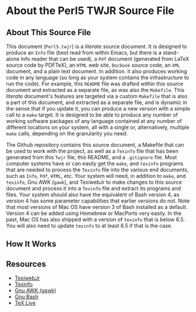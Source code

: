# About the Perl5 TWJR Source File

## About This Source File

This document (`Perl5.twjr`) is a *literate* source document. It is designed to
produce an `Info` file (best read from within Emacs, but there is a stand-alone
Info reader  that can be used),  a `Pdf` document (generated  from LaTeX source
code by PDFTeX), an `HTML` web  site, `Docbook` source code, an `XML` document,
and a plain  text document. In addition.  it also produces working  code in any
language (so long as your system  contains the infrastructure to run the code).
For example,  this `README` file  was drafted  within this source  document and
extracted  as a  separate file,  as was  also the  `Makefile`. This  *literate*
document's features are targeted via a custom `Makefile` that is also a part of
this document, and  extracted as a separate  file, and is dynamic  in the sense
that if you  update it, you can produce  a new version with a simple  call to a
`make` target.  It is  designed to  be able  to produce  any number  of working
software  packages  of  any  language  contained at  any  number  of  different
locations on your system, all with  a single or, alternatively, multiple `make`
calls, depending on the granularity you need.

The Github  repository contains this  source document,  a Makefile that  can be
used  to work  with the  project, as  well as  a `Texinfo`  file that  has been
generated from  this `Twjr` file,  this README,  and a `.gitignore`  file. Most
computer systems have or can easily get the `make`, and `texinfo` programs that
are needed to  process the `Texinfo` file into the  various end documents, such
as `Info`,  `Pdf`, `HTML`, etc. Your  system will need, in  addition to `make`,
and `texinfo`, Gnu  AWK (`gawk`), and TexiwebJr to make  changes to this source
document and  process it  into a  `Texinfo` file and  extract its  programs and
files.  Your system  should also  have  the equivalent  of Bash  version 4,  as
version 4  has some parameter capabilities  that earlier versions do  not. Note
that most  versions of Mac OS  have version 3  of Bash installed as  a default.
Version 4 can be added using Homebrew or MacPorts very easily. In the past, Mac
OS has  also shipped with a  version of `texinfo`  that is below 6.5.  You will
also need to update `texinfo` to at least 6.5 if that is the case.

## How It Works

## Resources

* [TexiwebJr](https://github.com/arnoldrobbins/texiwebjr)
* [Texinfo](https://www.gnu.org/software/texinfo/)
* [Gnu AWK (gawk)](https://www.gnu.org/software/gawk/)
* [Gnu Bash](https://www.gnu.org/software/bash/)
* [TeX Live](https://www.tug.org/texlive/)

